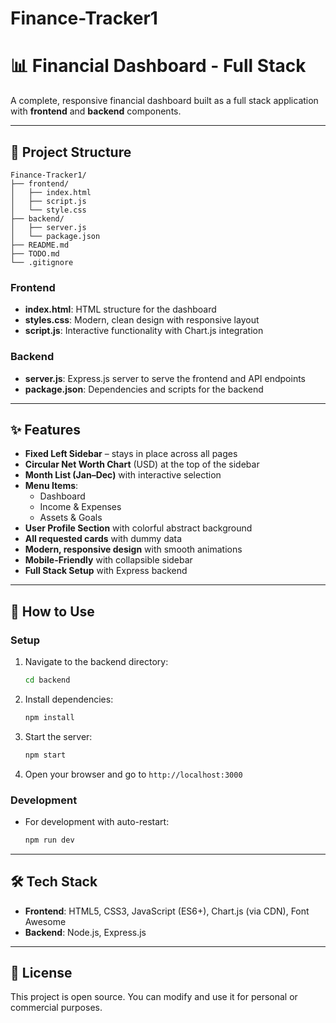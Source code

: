 ﻿# Finance-Tracker1

# 📊 Financial Dashboard - Full Stack

A complete, responsive financial dashboard built as a full stack application with **frontend** and **backend** components.

---

## 📂 Project Structure

```
Finance-Tracker1/
├── frontend/
│   ├── index.html
│   ├── script.js
│   └── style.css
├── backend/
│   ├── server.js
│   └── package.json
├── README.md
├── TODO.md
└── .gitignore
```

### **Frontend**
- **index.html**: HTML structure for the dashboard
- **styles.css**: Modern, clean design with responsive layout
- **script.js**: Interactive functionality with Chart.js integration

### **Backend**
- **server.js**: Express.js server to serve the frontend and API endpoints
- **package.json**: Dependencies and scripts for the backend

---

## ✨ Features
- **Fixed Left Sidebar** – stays in place across all pages
- **Circular Net Worth Chart** (USD) at the top of the sidebar
- **Month List (Jan–Dec)** with interactive selection
- **Menu Items**:
  - Dashboard
  - Income & Expenses
  - Assets & Goals
- **User Profile Section** with colorful abstract background
- **All requested cards** with dummy data
- **Modern, responsive design** with smooth animations
- **Mobile-Friendly** with collapsible sidebar
- **Full Stack Setup** with Express backend

---

## 🚀 How to Use

### Setup
1. Navigate to the backend directory:
   ```bash
   cd backend
   ```

2. Install dependencies:
   ```bash
   npm install
   ```

3. Start the server:
   ```bash
   npm start
   ```

4. Open your browser and go to `http://localhost:3000`

### Development
- For development with auto-restart:
  ```bash
  npm run dev
  ```

---

## 🛠️ Tech Stack
- **Frontend**: HTML5, CSS3, JavaScript (ES6+), Chart.js (via CDN), Font Awesome
- **Backend**: Node.js, Express.js

---

## 📜 License
This project is open source. You can modify and use it for personal or commercial purposes.
